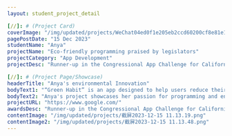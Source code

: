 ```yaml
---
layout: student_project_detail

[//]: # (Project Card)
coverImage: "/img/updated/projects/WeChat04ed0f1e205eb2ccd60200cf8e81e149.png"
pagePostDate: "15 Dec 2023"
studentName: "Anya"
projectName: "Eco-friendly programming praised by legislators"
projectCategory: "App Development"
projectDesc: "Runner-up in the Congressional App Challenge for California's 19th District"

[//]: # (Project Page/Showcase)
headerTitle: "Anya's environmental Innovation"
bodyText1: "“Green Habit” is an app designed to help users reduce their energy consumption and promote a sustainable lifestyle. It encourages users to make environmentally friendly choices in their daily lives through constant reminders and advice."
bodyText2: "Anya's project showcases her passion for programming and environmental protection. From initial conception to final completion, Anya demonstrates the process of combining programming techniques with environmental concepts."
projectURL: "https://www.google.com/"
awardsDesc: "Runner-up in the Congressional App Challenge for California's 19th District"
contentImage: "/img/updated/projects/截屏2023-12-15 11.13.19.png"
contentImage2: "/img/updated/projects/截屏2023-12-15 11.13.48.png"
---
```

